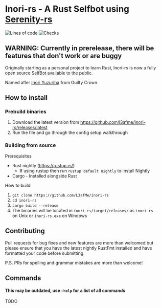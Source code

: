 # Inori-rs - A Rust Selfbot using [Serenity-rs](github.com/serenity-rs/serenity/)
![Lines of code](https://img.shields.io/tokei/lines/github/L3afMe/inori-rs?style=for-the-badge)
![Checks](https://img.shields.io/github/checks-status/L3afMe/inori-rs/master?style=for-the-badge)

## WARNING: Currently in prerelease, there will be features that don't work or are buggy

Originally starting as a personal project to learn Rust, 
Inori-rs is now a fully open source SelfBot available to the public. 

Named after [Inori Yuzuriha](https://guiltycrown.fandom.com/wiki/Inori_Yuzuriha) from Guilty Crown

## How to install

### Prebuild binaries

1) Download the latest version from https://github.com/l3afme/inori-rs/releases/latest
2) Run the file and go through the config setup walkthrough

### Building from source

Prerequisites
- Rust nightly (https://rustup.rs/)
  - If using rustup then run `rustup default nightly` to install Nightly
- Cargo - Installed alongside Rust

How to build
1) `git clone https://github.com/L3afMe/inori-rs`
2) `cd inori-rs`
3) `cargo build --release`
4) The binaries will be located in `inori-rs/target/releases/` as `inori-rs` on Unix or `inori-rs.exe` on Windows

## Contributing

Pull requests for bug fixes and new features are more than welcomed but please ensure that you have the latest nightly RustFmt installed and have formatted your code before submitting.

P.S. PRs for spelling and grammar mistakes are more than welcome!

## Commands

#### This may be outdated, use `~help` for a list of all commands

TODO
